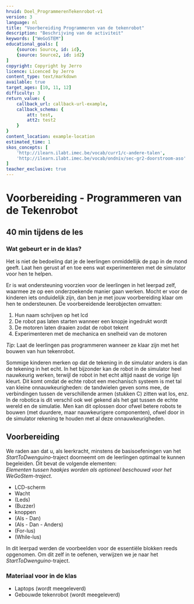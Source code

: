 ```yaml
---
hruid: Doel_ProgrammerenTekenrobot-v1
version: 3
language: nl
title: "Voorbereiding Programmeren van de tekenrobot"
description: "Beschrijving van de activiteit"
keywords: ["WeGoSTEM"]
educational_goals: [
    {source: Source, id: id}, 
    {source: Source2, id: id2}
]
copyright: Copyright by Jerro
licence: Licenced by Jerro
content_type: text/markdown
available: true
target_ages: [10, 11, 12]
difficulty: 3
return_value: {
    callback_url: callback-url-example,
    callback_schema: {
        att: test,
        att2: test2
    }
}
content_location: example-location
estimated_time: 1
skos_concepts: [
    'http://ilearn.ilabt.imec.be/vocab/curr1/c-andere-talen', 
    'http://ilearn.ilabt.imec.be/vocab/ondniv/sec-gr2-doorstroom-aso'
]
teacher_exclusive: true
---
```

# Voorbereiding - Programmeren van de Tekenrobot 
## 40 min tijdens de les

### Wat gebeurt er in de klas?
Het is niet de bedoeling dat je de leerlingen onmiddellijk de pap in de mond geeft. Laat hen gerust af en toe eens wat experimenteren met de simulator voor hen te helpen.

Er is wat ondersteuning voorzien voor de leerlingen in het leerpad zelf, waarmee ze op een onderzoekende manier gaan werken. Mocht er voor de kinderen iets onduidelijk zijn, dan ben je met jouw voorbereiding klaar om hen te ondersteunen. De voorbereidende leerobjecten omvatten:

1. Hun naam schrijven op het lcd
2. De robot pas laten starten wanneer een knopje ingedrukt wordt
3. De motoren laten draaien zodat de robot tekent
4. Experimenteren met de mechanica en snelheid van de motoren

*Tip*: Laat de leerlingen pas programmeren wanneer ze klaar zijn met het bouwen van hun tekenrobot.

Sommige kinderen merken op dat de tekening in de simulator anders is dan de tekening in het echt. In het bijzonder kan de robot in de simulator heel nauwkeurig werken, terwijl de robot in het echt altijd naast de vorige lijn kleurt. Dit komt omdat de echte robot een mechanisch systeem is met tal van kleine onnauwkeurigheden: de tandwielen geven soms mee, de verbindingen tussen de verschillende armen (stukken C) zitten wat los, enz. In de robotica is dit verschil ook wel gekend als het gat tussen de echte wereld en de simulatie. Men kan dit oplossen door ofwel betere robots te bouwen (met duurdere, maar nauwkeurigere componenten), ofwel door in de simulator rekening te houden met al deze onnauwkeurigheden.

## Voorbereiding

We raden aan dat u, als leerkracht, minstens de basisoefeningen van het *StartToDwenguino*-traject doorneemt om de leerlingen optimaal te kunnen begeleiden. Dit bevat de volgende elementen:  
*Elementen tussen haakjes worden als optioneel beschouwd voor het WeGoStem-traject.*

* LCD-scherm
* Wacht
* (Leds)
* (Buzzer)
* knoppen
* (Als - Dan)
* (Als - Dan - Anders)
* (For-lus)
* (While-lus)

In dit leerpad werden de voorbeelden voor de essentiële blokken reeds opgenomen. Om dit zelf in te oefenen, verwijzen we je naar het *StartToDwenguino*-traject.

### Materiaal voor in de klas

* Laptops (wordt meegeleverd)
* Gebouwde tekenrobot (wordt meegeleverd)

